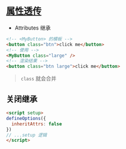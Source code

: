 # [`属性透传`](https://cn.vuejs.org/guide/components/attrs.html#class-and-style-merging)

- Attributes 继承

```html
<!-- <MyButton> 的模板 -->
<button class="btn">click me</button>
<!-- 使用 -->
<MyButton class="large" />
<!-- 渲染结果 -->
<button class="btn large">click me</button>
```

> `class` 就会合并

## 关闭继承

```html
<script setup>
defineOptions({
  inheritAttrs: false
})
// ...setup 逻辑
</script>
```
